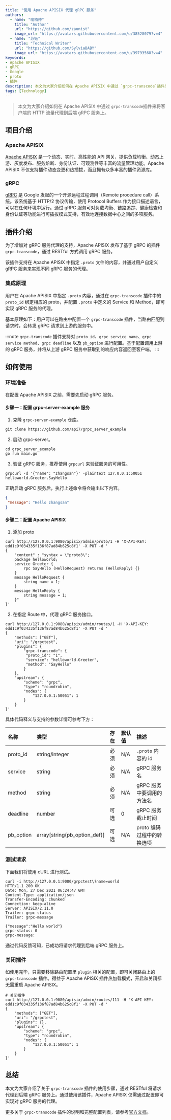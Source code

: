 ```yaml
---
title: "使用 Apache APISIX 代理 gRPC 服务"
authors:
  - name: "喻柏仲"
    title: "Author"
    url: "https://github.com/zaunist"
    image_url: "https://avatars.githubusercontent.com/u/38528079?v=4"
  - name: "苏钰"
    title: "Technical Writer"
    url: "https://github.com/SylviaBABY"
    image_url: "https://avatars.githubusercontent.com/u/39793568?v=4"
keywords: 
- Apache APISIX
- gRPC
- Google
- proto
- 插件
description: 本文为大家介绍如何在 Apache APISIX 中通过 `grpc-transcode`插件来将客户端的 HTTP 流量代理到后端 gRPC 服务上。
tags: [Technology]
---
```


> 本文为大家介绍如何在 Apache APISIX 中通过 `grpc-transcode`插件来将客户端的 HTTP 流量代理到后端 gRPC 服务上。

<!--truncate-->

## 项目介绍

### Apache APISIX

[Apache APISIX](https://apisix.apache.org/) 是一个动态、实时、高性能的 API 网关，提供负载均衡、动态上游、灰度发布、服务熔断、身份认证、可观测性等丰富的流量管理功能。Apache APISIX 不仅支持插件动态变更和热插拔，而且拥有众多丰富的插件资源库。

### gRPC

[gRPC](https://grpc.io/) 是 Google 发起的一个开源远程过程调用（Remote procedure call）系统。该系统基于 HTTP/2 协议传输，使用 Protocol Buffers 作为接口描述语言，可以在任何环境中运行。通过 gRPC 服务可对负载均衡、链路追踪、健康检查和身份认证等功能进行可插拔模式支持，有效地连接数据中心之间的多项服务。

## 插件介绍

为了增加对 gRPC 服务代理的支持，Apache APISIX 发布了基于 gRPC 的插件 `grpc-transcode`，通过 RESTful 方式调用 gRPC 服务。

该插件支持在 Apache APISIX 中指定 `.proto` 文件的内容，并通过用户自定义 gRPC 服务来实现不同 gRPC 服务的代理。

### 集成原理

用户在 Apache APISIX 中指定 `.proto` 内容，通过在 `grpc-transcode` 插件中的 `proto_id` 绑定相应的 proto，并配置 `.proto` 中定义的 Service 和 Method，即可实现 gRPC 服务的代理。

基本原理如下：用户可以在路由中配置一个 `grpc-transcode` 插件，当路由匹配到请求时，会转发 gRPC 请求到上游的服务中。

:::note
`grpc-transcode` 插件支持对 `proto_id`、`grpc service name`、`grpc service method`、`grpc deadline` 以及 `pb_option` 进行配置。基于配置调用上游的 gRPC 服务，并将从上游 gRPC 服务中获取到的响应内容返回至客户端。
:::

## 如何使用

### 环境准备

在配置 Apache APISIX 之前，需要先启动 gRPC 服务。

#### 步骤一：配置 grpc-server-example 服务

1. 克隆 `grpc-server-example` 仓库。

```shell
git clone https://github.com/api7/grpc_server_example
```

2. 启动 grpc-server。

```shell
cd grpc_server_example
go run main.go
```

3. 验证 gRPC 服务，推荐使用 `grpcurl` 来验证服务的可用性。

```shell
grpcurl -d '{"name": "zhangsan"}' -plaintext 127.0.0.1:50051 helloworld.Greeter.SayHello
```

正确启动 gRPC 服务后，执行上述命令将会输出以下内容。

```json
{
 "message": "Hello zhangsan"
}
```

#### 步骤二：配置 Apache APISIX

1. 添加 proto

```shell
curl http://127.0.0.1:9080/apisix/admin/proto/1 -H 'X-API-KEY: edd1c9f034335f136f87ad84b625c8f1' -X PUT -d '
{
    "content" : "syntax = \"proto3\";
    package helloworld;
    service Greeter {
        rpc SayHello (HelloRequest) returns (HelloReply) {}
    }
    message HelloRequest {
        string name = 1;
    }
    message HelloReply {
        string message = 1;
    }"
}'
```

2. 在指定 Route 中，代理 gRPC 服务接口。

```shell
curl http://127.0.0.1:9080/apisix/admin/routes/1 -H 'X-API-KEY: edd1c9f034335f136f87ad84b625c8f1' -X PUT -d '
{
    "methods": ["GET"],
    "uri": "/grpctest",
    "plugins": {
        "grpc-transcode": {
         "proto_id": "1",
         "service": "helloworld.Greeter",
         "method": "SayHello"
        }
    },
    "upstream": {
        "scheme": "grpc",
        "type": "roundrobin",
        "nodes": {
            "127.0.0.1:50051": 1
        }
    }
}'
```

具体代码释义与支持的参数详情可参考下方：

| 名称      | 类型                         | 存在 | 默认值 | 描述                       |
|:-----------|:------------------------------|:------|:-------|:---------------------------|
| proto_id  | string/integer               | 必须 | N/A   | `.proto` 内容的 id         |
| service   | string                       | 必须 | N/A   | gRPC 服务名                |
| method    | string                       | 必须 | N/A   | gRPC 服务中要调用的方法名  |
| deadline  | number                       | 可选 | 0     | gRPC 服务截止时间        |
| pb_option | array[string(pb_option_def)] | 可选 | N/A   | proto 编码过程中的转换选项 |

### 测试请求

下面我们将使用 cURL 进行测试。

```shell
curl -i http://127.0.0.1:9080/grpctest\?name=world
HTTP/1.1 200 OK
Date: Mon, 27 Dec 2021 06:24:47 GMT
Content-Type: application/json
Transfer-Encoding: chunked
Connection: keep-alive
Server: APISIX/2.11.0
Trailer: grpc-status
Trailer: grpc-message

{"message":"Hello world"}
grpc-status: 0
grpc-message:
```

通过代码反馈可知，已成功将请求代理到后端 gRPC 服务上。

### 关闭插件

如使用完毕，只需要移除路由配置里 `plugin` 相关的配置，即可关闭路由上的 `grpc-transcode` 插件。得益于 Apache APISIX 插件热加载模式，开启和关闭都无需重启 Apache APISIX。

```shell
# 关闭插件
curl http://127.0.0.1:9080/apisix/admin/routes/111 -H 'X-API-KEY: edd1c9f034335f136f87ad84b625c8f1' -X PUT -d '
{
    "methods": ["GET"],
    "uri": "/grpctest",
    "plugins": {},
    "upstream": {
        "scheme": "grpc",
        "type": "roundrobin",
        "nodes": {
            "127.0.0.1:50051": 1
        }
    }
}'
```

## 总结

本文为大家介绍了关于 `grpc-transcode` 插件的使用步骤，通过 RESTful 将请求代理到后端 gRPC 服务上。通过使用该插件，Apache APISIX 仅需通过配置即可实现对 gRPC 服务的代理。

更多关于 `grpc-transcode` 插件的说明和完整配置列表，请参考[官方文档](https://apisix.apache.org/docs/apisix/next/plugins/grpc-transcode/)。
